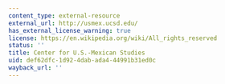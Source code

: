 ```yaml
---
content_type: external-resource
external_url: http://usmex.ucsd.edu/
has_external_license_warning: true
license: https://en.wikipedia.org/wiki/All_rights_reserved
status: ''
title: Center for U.S.-Mexican Studies
uid: def62dfc-1d92-4dab-ada4-44991b31ed0c
wayback_url: ''
---
```

